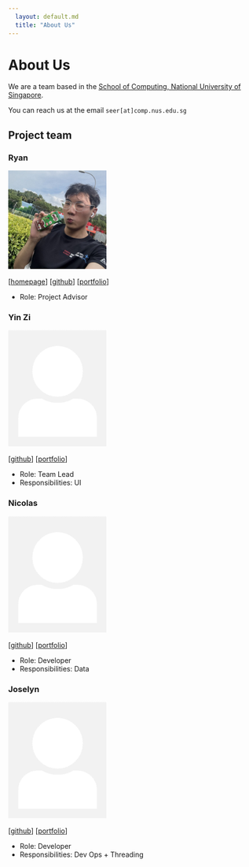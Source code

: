 ```yaml
---
  layout: default.md
  title: "About Us"
---
```


# About Us

We are a team based in the [School of Computing, National University of Singapore](http://www.comp.nus.edu.sg).

You can reach us at the email `seer[at]comp.nus.edu.sg`

## Project team

### Ryan

<img src="images/bipplane.png" width="200px">

[[homepage](http://www.comp.nus.edu.sg/~damithch)]
[[github](https://github.com/bipplane)]
[[portfolio](team/johndoe.md)]

* Role: Project Advisor

### Yin Zi

<img src="images/johndoe.png" width="200px">

[[github](http://github.com/izniy)]
[[portfolio](team/johndoe.md)]

* Role: Team Lead
* Responsibilities: UI

### Nicolas

<img src="images/johndoe.png" width="200px">

[[github](http://github.com/nicolaskjh)] 
[[portfolio](team/johndoe.md)]

* Role: Developer
* Responsibilities: Data

### Joselyn

<img src="images/johndoe.png" width="200px">

[[github](http://github.com/flljy940)]
[[portfolio](team/johndoe.md)]

* Role: Developer
* Responsibilities: Dev Ops + Threading
